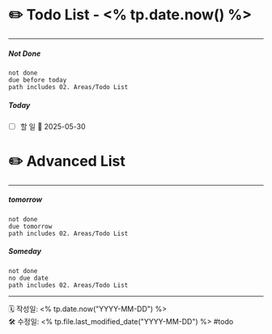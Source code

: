 # ✏️ Todo List  - <% tp.date.now() %>
---
##### Not Done
```tasks
not done
due before today
path includes 02. Areas/Todo List
```

##### Today
- [ ] 할 일 📅 2025-05-30 


# ✏️ Advanced List
---
##### tomorrow
```tasks
not done
due tomorrow
path includes 02. Areas/Todo List
```
##### Someday
```tasks
not done
no due date
path includes 02. Areas/Todo List
```
 
---
🗓 작성일: <% tp.date.now("YYYY-MM-DD") %>  
🛠 수정일: <% tp.file.last_modified_date("YYYY-MM-DD") %>
#todo
